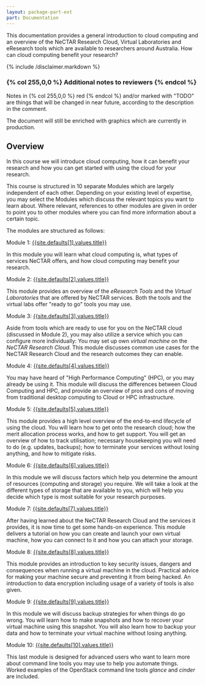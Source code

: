 ```yaml
---
layout: package-part-ext
part: Documentation
---
```


This documentation provides a general introduction to cloud computing and an overview of the NeCTAR Research Cloud, Virtual Laboratories and eResearch tools which are available to researchers around Australia. 
How can cloud computing benefit your research?

{% include /disclaimer.markdown %}


### {% col 255,0,0 %} Additional notes to reviewers {% endcol %}

Notes in {% col 255,0,0 %} red {% endcol %} 
and/or marked with "TODO" are things that will be changed in near future, according to the description in the comment. 

The document will still be enriched with graphics which are currently in production.

## Overview

In this course we will introduce cloud computing, how it can benefit your research and how you can get started with using the cloud for your research.

This course is structured in 10 separate Modules which are largely independent of each other. Depending on your existing level of expertise, you may select the Modules which discuss the relevant topics you want to learn about. Where relevant, references to other modules are given in order to point you to other modules where you can find more information about a certain topic.

The modules are structured as follows:

Module 1: [{{site.defaults[1].values.title}}](/package01/)

In this module you will learn what cloud computing is, what types of services NeCTAR offers, and how cloud computing may benefit your research. 

Module 2: [{{site.defaults[2].values.title}}](/package02/)

This module provides an overview of the *eResearch Tools* and the *Virtual Laboratories* that are offered by NeCTAR services. Both the tools and the virtual labs offer "ready to go" tools you may use.



Module 3: [{{site.defaults[3].values.title}}](/package03/)


Aside from tools which are ready to use for you on the NeCTAR cloud (discussed in Module 2), you may also utilize a service which you can configure more individually: You may set up own *virtual machine* on the *NeCTAR Research Cloud*. This module discusses common use cases for the NeCTAR Research Cloud and the research outcomes they can enable. 

Module 4: [{{site.defaults[4].values.title}}](/package04/)

You may have heard of "High Performance Computing" (HPC), or you may already be using it. This module will discuss the differences between Cloud Computing and HPC, and provide an overview of pros and cons of moving from traditional desktop computing to Cloud or HPC infrastructure.

Module 5: [{{site.defaults[5].values.title}}](/package05/)

This module provides a high level overview of the end-to-end lifecycle of using the cloud. You will learn how to get onto the research cloud; how the merit allocation process works, and how to get support. You will get an overview of how to track utilisation; necessary housekeeping you will need to do (e.g. updates, backups); how to terminate your services without losing anything, and how to mitigate risks.

Module 6: [{{site.defaults[6].values.title}}](/package06/)

In this module we will discuss factors which help you determine the amount of resources (computing and storage) you require. We will take a look at the different types of storage that are available to you, which will help you decide which type is most suitable for your research purposes. 

Module 7: [{{site.defaults[7].values.title}}](/package07/)

After having learned about the NeCTAR Research Cloud and the services it provides, it is now time to get some hands-on experience. This module delivers a tutorial on how you can create and launch your own virtual machine, how you can connect to it and how you can attach your storage. 

Module 8: [{{site.defaults[8].values.title}}](/package08/)

This module provides an introduction to key security issues, dangers and consequences when running a virtual machine in the cloud. Practical advice for making your machine secure and preventing it from being hacked. An introduction to data encryption including usage of a variety of tools is also given.

Module 9: [{{site.defaults[9].values.title}}](/package09/)

In this module we will discuss backup strategies for when things do go wrong. You will learn how to make snapshots and how to recover your virtual machine using this snapshot. You will also learn how to backup your data and how to terminate your virtual machine without losing anything.

Module 10: [{{site.defaults[10].values.title}}](/package10/)

This last module is designed for advanced users who want to learn more about command line tools you may use to help you automate things. Worked examples of the OpenStack command line tools *glance* and *cinder* are included.

